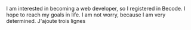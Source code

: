 I am interested in becoming a web developer, so I registered in Becode. I hope to reach my goals in life. I am not worry, because I am very determined.
J'ajoute trois lignes
